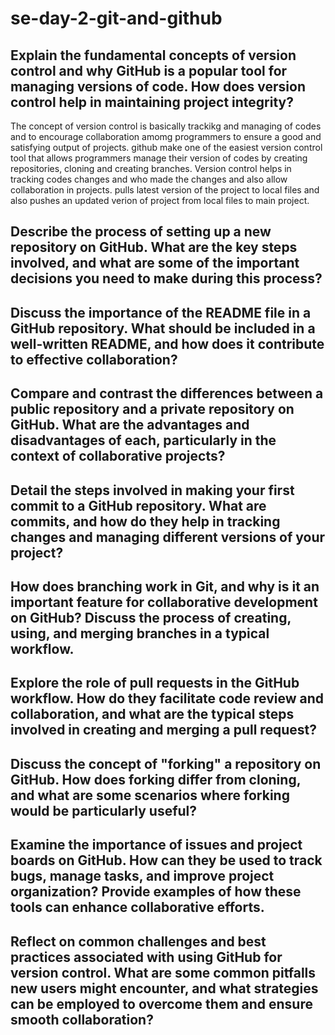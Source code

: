 # se-day-2-git-and-github
## Explain the fundamental concepts of version control and why GitHub is a popular tool for managing versions of code. How does version control help in maintaining project integrity?
The concept of version control is basically trackikg and managing of codes and to encourage collaboration amomg programmers to ensure a good and satisfying output of projects. github make one of the easiest version control tool that allows programmers manage their version of codes by creating repositories, cloning and creating branches. Version control helps in tracking codes changes and who made the changes and also allow collaboration in projects. pulls latest version of the project to local files and also pushes an updated verion of project from local files to main project.

## Describe the process of setting up a new repository on GitHub. What are the key steps involved, and what are some of the important decisions you need to make during this process?

## Discuss the importance of the README file in a GitHub repository. What should be included in a well-written README, and how does it contribute to effective collaboration?

## Compare and contrast the differences between a public repository and a private repository on GitHub. What are the advantages and disadvantages of each, particularly in the context of collaborative projects?

## Detail the steps involved in making your first commit to a GitHub repository. What are commits, and how do they help in tracking changes and managing different versions of your project?

## How does branching work in Git, and why is it an important feature for collaborative development on GitHub? Discuss the process of creating, using, and merging branches in a typical workflow.

## Explore the role of pull requests in the GitHub workflow. How do they facilitate code review and collaboration, and what are the typical steps involved in creating and merging a pull request?

## Discuss the concept of "forking" a repository on GitHub. How does forking differ from cloning, and what are some scenarios where forking would be particularly useful?

## Examine the importance of issues and project boards on GitHub. How can they be used to track bugs, manage tasks, and improve project organization? Provide examples of how these tools can enhance collaborative efforts.

## Reflect on common challenges and best practices associated with using GitHub for version control. What are some common pitfalls new users might encounter, and what strategies can be employed to overcome them and ensure smooth collaboration?
